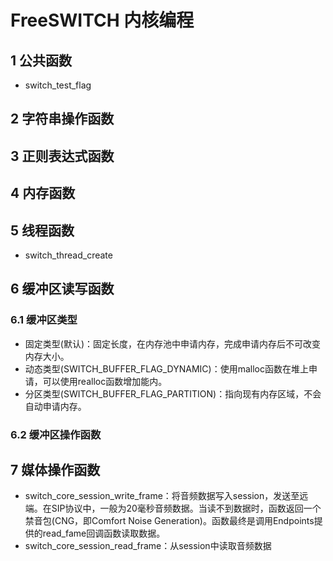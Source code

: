 # FreeSWITCH 内核编程
## 1 公共函数
- switch_test_flag

## 2 字符串操作函数

## 3 正则表达式函数

## 4 内存函数
## 5 线程函数 
- switch_thread_create

## 6 缓冲区读写函数
### 6.1 缓冲区类型
- 固定类型(默认)：固定长度，在内存池中申请内存，完成申请内存后不可改变内存大小。
- 动态类型(SWITCH_BUFFER_FLAG_DYNAMIC)：使用malloc函数在堆上申请，可以使用realloc函数增加能内。
- 分区类型(SWITCH_BUFFER_FLAG_PARTITION)：指向现有内存区域，不会自动申请内存。
### 6.2 缓冲区操作函数
## 7 媒体操作函数
- switch_core_session_write_frame：将音频数据写入session，发送至远端。在SIP协议中，一般为20毫秒音频数据。当读不到数据时，函数返回一个禁音包(CNG，即Comfort Noise Generation)。函数最终是调用Endpoints提供的read_fame回调函数读取数据。
- switch_core_session_read_frame：从session中读取音频数据

